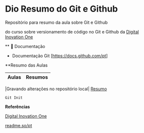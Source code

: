 
# Dio Resumo do Git e Github

Repositório para resumo  da aula sobre Git e Github

do curso  sobre versionamento de código no Git e Github
da [Digital Inovation One](https://web.dio.me)


** 📕 Documentação
- Documentação Git [https://docs.github.com/pt]



**Resumo das Aulas

|Aulas | Resumos|
|------|--------|

|Gravando alterações no repositório local| [Resumo]()

```
Git Init

```
**Referências**

[Digital Inovation One]()

[readme.so/pt]()
